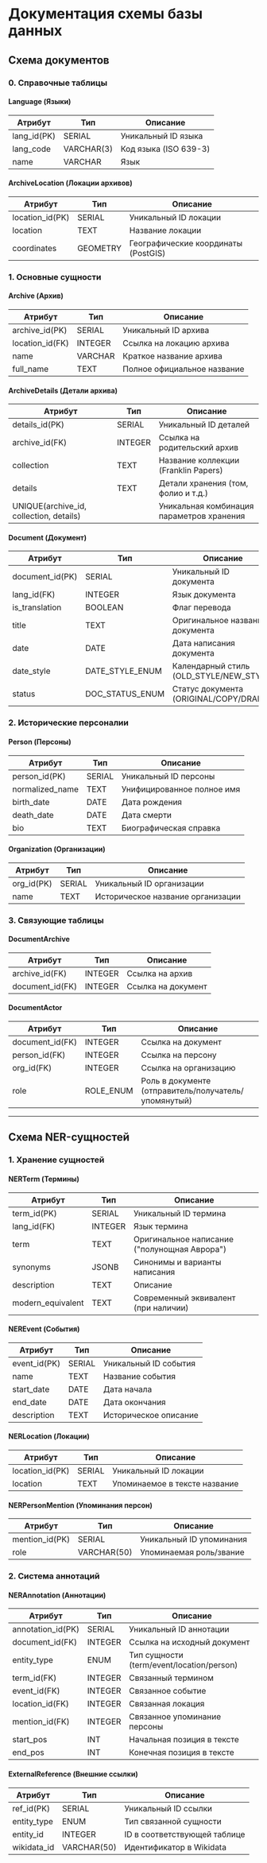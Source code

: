 # Документация схемы базы данных

## Схема документов

### 0. Справочные таблицы

#### Language (Языки)
| Атрибут              | Тип                   | Описание                                                           |
|----------------------|-----------------------|--------------------------------------------------------------------|
| lang_id(PK)          | SERIAL                | Уникальный ID языка                                                |
| lang_code            | VARCHAR(3)            | Код языка (ISO 639-3)                                              |
| name                 | VARCHAR               | Язык                                                               |

#### ArchiveLocation (Локации архивов)
| Атрибут              | Тип                   | Описание                                                           |
|----------------------|-----------------------|--------------------------------------------------------------------|
| location_id(PK)      | SERIAL                | Уникальный ID локации                                              |
| location             | TEXT                  | Название локации                                                   |
| coordinates          | GEOMETRY              | Географические координаты (PostGIS)                                |

### 1. Основные сущности

#### Archive (Архив)
| Атрибут              | Тип                   | Описание                                                           |
|----------------------|-----------------------|--------------------------------------------------------------------|
| archive_id(PK)       | SERIAL                | Уникальный ID архива                                              |
| location_id(FK)      | INTEGER               | Ссылка на локацию архива                                          |
| name                 | VARCHAR               | Краткое название архива                                           |
| full_name            | TEXT                  | Полное официальное название                                       |

#### ArchiveDetails (Детали архива)
| Атрибут              | Тип                   | Описание                                                           |
|----------------------|-----------------------|--------------------------------------------------------------------|
| details_id(PK)       | SERIAL                | Уникальный ID деталей                                             |
| archive_id(FK)       | INTEGER               | Ссылка на родительский архив                                      |
| collection           | TEXT                  | Название коллекции (Franklin Papers)                               |
| details              | TEXT                  | Детали хранения (том, фолио и т.д.)                              |
| UNIQUE(archive_id, collection, details) | | Уникальная комбинация параметров хранения |

#### Document (Документ)
| Атрибут              | Тип                   | Описание                                                           |
|----------------------|-----------------------|--------------------------------------------------------------------|
| document_id(PK)      | SERIAL                | Уникальный ID документа                                           |
| lang_id(FK)          | INTEGER               | Язык документа                                                    |
| is_translation       | BOOLEAN               | Флаг перевода                                                     |
| title                | TEXT                  | Оригинальное название документа                                   |
| date                 | DATE                  | Дата написания документа                                           |
| date_style           | DATE_STYLE_ENUM       | Календарный стиль (OLD_STYLE/NEW_STYLE)                          |
| status               | DOC_STATUS_ENUM       | Статус документа (ORIGINAL/COPY/DRAFT)                           |

### 2. Исторические персоналии

#### Person (Персоны)
| Атрибут              | Тип                   | Описание                                                           |
|----------------------|-----------------------|--------------------------------------------------------------------|
| person_id(PK)        | SERIAL                | Уникальный ID персоны                                             |
| normalized_name      | TEXT                  | Унифицированное полное имя                                        |
| birth_date           | DATE                  | Дата рождения                                                     |
| death_date           | DATE                  | Дата смерти                                                       |
| bio                  | TEXT                  | Биографическая справка                                            |

#### Organization (Организации)
| Атрибут              | Тип                   | Описание                                                           |
|----------------------|-----------------------|--------------------------------------------------------------------|
| org_id(PK)           | SERIAL                | Уникальный ID организации                                         |
| name                 | TEXT                  | Историческое название организации                                 |

### 3. Связующие таблицы

#### DocumentArchive
| Атрибут              | Тип                   | Описание                                                           |
|----------------------|-----------------------|--------------------------------------------------------------------|
| archive_id(FK)       | INTEGER               | Ссылка на архив                                                   |
| document_id(FK)      | INTEGER               | Ссылка на документ                                                |

#### DocumentActor
| Атрибут              | Тип                   | Описание                                                           |
|----------------------|-----------------------|--------------------------------------------------------------------|
| document_id(FK)      | INTEGER               | Ссылка на документ                                                |
| person_id(FK)        | INTEGER               | Ссылка на персону                                                 |
| org_id(FK)           | INTEGER               | Ссылка на организацию                                             |
| role                 | ROLE_ENUM             | Роль в документе (отправитель/получатель/упомянутый)              |

---

## Схема NER-сущностей


### 1. Хранение сущностей

#### NERTerm (Термины)
| Атрибут              | Тип                   | Описание                                                           |
|----------------------|-----------------------|--------------------------------------------------------------------|
| term_id(PK)          | SERIAL                | Уникальный ID термина                                             |
| lang_id(FK)          | INTEGER               | Язык термина                                                      |
| term                 | TEXT                  | Оригинальное написание ("полунощная Аврора")                      |
| synonyms             | JSONB                 | Синонимы и варианты написания                                     |
| description          | TEXT                  | Описание                                                           |
| modern_equivalent    | TEXT                  | Современный эквивалент (при наличии)                              |

#### NEREvent (События)
| Атрибут              | Тип                   | Описание                                                           |
|----------------------|-----------------------|--------------------------------------------------------------------|
| event_id(PK)         | SERIAL                | Уникальный ID события                                             |
| name                 | TEXT                  | Название события                                                  |
| start_date           | DATE                  | Дата начала                                                       |
| end_date             | DATE                  | Дата окончания                                                    |
| description          | TEXT                  | Историческое описание                                             |

#### NERLocation (Локации)
| Атрибут              | Тип                   | Описание                                                           |
|----------------------|-----------------------|--------------------------------------------------------------------|
| location_id(PK)      | SERIAL                | Уникальный ID локации                                             |
| location             | TEXT                  | Упоминаемое в тексте название                                     |

#### NERPersonMention (Упоминания персон)
| Атрибут              | Тип                   | Описание                                                           |
|----------------------|-----------------------|--------------------------------------------------------------------|
| mention_id(PK)       | SERIAL                | Уникальный ID упоминания                                          |
| role                 | VARCHAR(50)           | Упоминаемая роль/звание                                           |

### 2. Система аннотаций

#### NERAnnotation (Аннотации)
| Атрибут              | Тип                   | Описание                                                           |
|----------------------|-----------------------|--------------------------------------------------------------------|
| annotation_id(PK)    | SERIAL                | Уникальный ID аннотации                                           |
| document_id(FK)      | INTEGER               | Ссылка на исходный документ                                       |
| entity_type          | ENUM                  | Тип сущности (term/event/location/person)                         |
| term_id(FK)          | INTEGER               | Связанный термином                                               |
| event_id(FK)         | INTEGER               | Связанное событие                                                |
| location_id(FK)      | INTEGER               | Связанная локация                                                |
| mention_id(FK)       | INTEGER               | Связанное упоминание персоны                                     |
| start_pos            | INT                   | Начальная позиция в тексте                                       |
| end_pos              | INT                   | Конечная позиция в тексте                                        |

#### ExternalReference (Внешние ссылки)
| Атрибут              | Тип                   | Описание                                                           |
|----------------------|-----------------------|--------------------------------------------------------------------|
| ref_id(PK)           | SERIAL                | Уникальный ID ссылки                                              |
| entity_type          | ENUM                  | Тип связанной сущности                                           |
| entity_id            | INTEGER               | ID в соответствующей таблице                                      |
| wikidata_id          | VARCHAR(50)           | Идентификатор в Wikidata                                          |